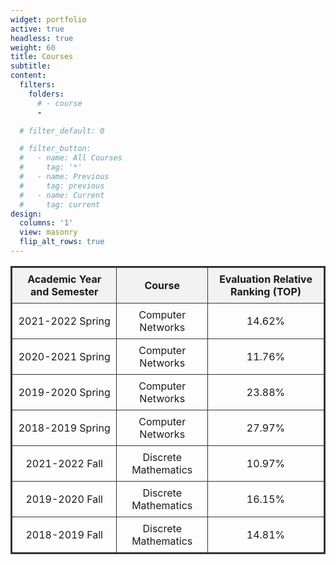 ```yaml
---
widget: portfolio
active: true
headless: true
weight: 60
title: Courses
subtitle:
content:
  filters:
    folders:
      # - course
      -

  # filter_default: 0

  # filter_button:
  #   - name: All Courses
  #     tag: '*'
  #   - name: Previous
  #     tag: previous
  #   - name: Current
  #     tag: current
design:
  columns: '1'
  view: masonry
  flip_alt_rows: true
---
```


| Academic Year and Semester | Course        | Evaluation Relative Ranking (TOP) |
|---------------------------|---------------|----------------------------------|
| 2021-2022 Spring          | Computer Networks | 14.62%                         |
| 2020-2021 Spring          | Computer Networks | 11.76%                         |
| 2019-2020 Spring          | Computer Networks | 23.88%                         |
| 2018-2019 Spring          | Computer Networks | 27.97%                         |
| 2021-2022 Fall            | Discrete Mathematics | 10.97%                    |
| 2019-2020 Fall            | Discrete Mathematics | 16.15%                    |
| 2018-2019 Fall            | Discrete Mathematics | 14.81%                    |

<style>
  table {
    border-collapse: collapse;
    width: 100%;
    border: 2px solid #333; /* 表格边框 */
    font-size: 1rem;
  }

  th, td {
    border: 1px solid #333; /* 单元格边框 */
    padding: 8px; /* 单元格内边距 */
    text-align: center; /* 文本左对齐 */
  }

  th {
    background-color: #f2f2f2; /* 表头背景色 */
  }
</style>
